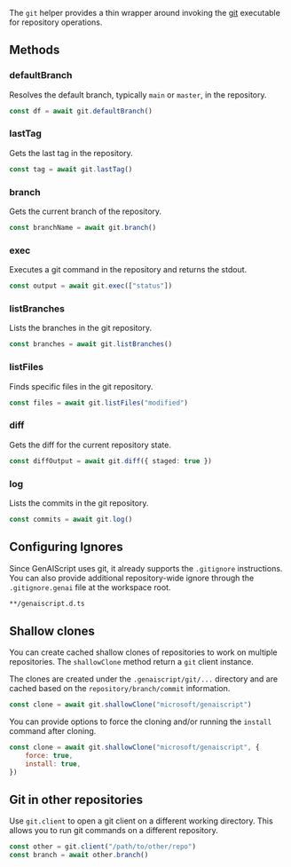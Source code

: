 The `git` helper provides a thin wrapper around invoking the [git](https://git-scm.com/) executable for repository operations.

## Methods

### defaultBranch

Resolves the default branch, typically `main` or `master`, in the repository.

```typescript
const df = await git.defaultBranch()
```

### lastTag

Gets the last tag in the repository.

```typescript
const tag = await git.lastTag()
```

### branch

Gets the current branch of the repository.

```typescript
const branchName = await git.branch()
```

### exec

Executes a git command in the repository and returns the stdout.

```typescript
const output = await git.exec(["status"])
```

### listBranches

Lists the branches in the git repository.

```typescript
const branches = await git.listBranches()
```

### listFiles

Finds specific files in the git repository.

```typescript
const files = await git.listFiles("modified")
```

### diff

Gets the diff for the current repository state.

```typescript
const diffOutput = await git.diff({ staged: true })
```

### log

Lists the commits in the git repository.

```typescript
const commits = await git.log()
```

## Configuring Ignores

Since GenAIScript uses git, it already supports the `.gitignore` instructions. You can also provide additional repository-wide ignore through the `.gitignore.genai` file at the workspace root.

```txt title=".gitignore.genai"
**/genaiscript.d.ts
```

## Shallow clones

You can create cached shallow clones of repositories to work on multiple repositories.
The `shallowClone` method return a `git` client instance.

The clones are created under the `.genaiscript/git/...` directory and are cached based
on the `repository/branch/commit` information.

```js
const clone = await git.shallowClone("microsoft/genaiscript")
```

You can provide options to force the cloning
and/or running the `install` command after cloning.

```js
const clone = await git.shallowClone("microsoft/genaiscript", {
    force: true,
    install: true,
})
```

## Git in other repositories

Use `git.client` to open a git client on a different working directory. This allows you to run git commands on a different repository.

```js
const other = git.client("/path/to/other/repo")
const branch = await other.branch()
```